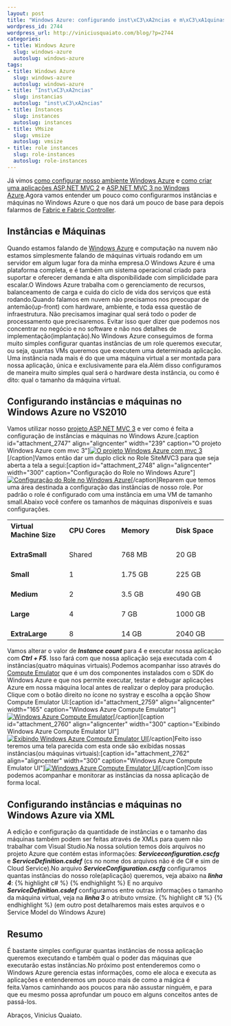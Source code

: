 ```yaml
--- 
layout: post
title: "Windows Azure: configurando inst\xC3\xA2ncias e m\xC3\xA1quinas"
wordpress_id: 2744
wordpress_url: http://viniciusquaiato.com/blog/?p=2744
categories: 
- title: Windows Azure
  slug: windows-azure
  autoslug: windows-azure
tags: 
- title: Windows Azure
  slug: windows-azure
  autoslug: windows-azure
- title: "Inst\xC3\xA2ncias"
  slug: instancias
  autoslug: "inst\xC3\xA2ncias"
- title: Instances
  slug: instances
  autoslug: instances
- title: VMsize
  slug: vmsize
  autoslug: vmsize
- title: role instances
  slug: role-instances
  autoslug: role-instances
---
```

Já vimos [como configurar nosso ambiente Windows Azure](http://viniciusquaiato.com/blog/windows-azure-preparando-o-ambiente-de-desenvolvimento/) e [como criar uma aplicações ASP.NET MVC 2](http://viniciusquaiato.com/blog/windows-azure-criando-a-primeira-aplicacao-asp-net-mvc/) e [ASP.NET MVC 3 no Windows Azure](http://viniciusquaiato.com/blog/windows-azure-rodando-asp-net-mvc-3/).Agora vamos entender um pouco como configurarmos instâncias e máquinas no Windows Azure o que nos dará um pouco de base para depois falarmos de [Fabric e Fabric Controller](http://msdn.microsoft.com/en-us/library/gg433095.aspx#F).

## Instâncias e Máquinas
Quando estamos falando de [Windows Azure](http://azure.com) e computação na nuvem não estamos simplesmente falando de máquinas virtuais rodando em um servidor em algum lugar fora da minha empresa.O Windows Azure é uma plataforma completa, e é também um sistema operacional criado para suportar e oferecer demanda e alta disponibilidade com simplicidade para escalar.O Windows Azure trabalha com o gerenciamento de recursos, balanceamento de carga e cuida do ciclo de vida dos serviços que está rodando.Quando falamos em nuvem não precisamos nos preocupar de antemão(up-front) com hardware, ambiente, e toda essa questão de infraestrutura. Não precisamos imaginar qual será todo o poder de processamento que precisaremos. Evitar isso quer dizer que podemos nos concentrar no negócio e no software e não nos detalhes de implementação(implantação).No Windows Azure conseguimos de forma muito simples configurar quantas instâncias de um role queremos executar, ou seja, quantas VMs queremos que executem uma determinada aplicação. Uma instância nada mais é do que uma máquina virtual a ser montada para nossa aplicação, única e exclusivamente para ela.Além disso configuramos de maneira muito simples qual será o hardware desta instância, ou como é dito: qual o tamanho da máquina virtual.

## Configurando instâncias e máquinas no Windows Azure no VS2010
Vamos utilizar nosso [projeto ASP.NET MVC 3](http://viniciusquaiato.com/blog/windows-azure-rodando-asp-net-mvc-3/) e ver como é feita a configuração de instâncias e máquinas no Windows Azure.[caption id="attachment_2747" align="aligncenter" width="239" caption="O projeto Windows Azure com mvc 3"][![O projeto Windows Azure com mvc 3](http://viniciusquaiato.com/blog/wp-content/uploads/2011/01/o-projeto-azure-com-mvc-3-239x300.png "O projeto Windows Azure com mvc 3")](http://viniciusquaiato.com/blog/wp-content/uploads/2011/01/o-projeto-azure-com-mvc-3.png)[/caption]Vamos então dar um duplo click no Role SiteMVC3 para que seja aberta a tela a segui:[caption id="attachment_2748" align="aligncenter" width="300" caption="Configuração do Role no Windows Azure"][![Configuração do Role no Windows Azure](http://viniciusquaiato.com/blog/wp-content/uploads/2011/01/instancia-padrao-300x245.png "Configuração do Role no Windows Azure")](http://viniciusquaiato.com/blog/wp-content/uploads/2011/01/instancia-padrao.png)[/caption]Reparem que temos uma área destinada a configuração das instâncias de nosso role. Por padrão o role é configurado com uma instância em uma VM de tamanho small.Abaixo você confere os tamanhos de máquinas disponíveis e suas configurações.<table>        <tbody><tr>          <th style="width:150px;
    text-align:left;
    ">Virtual Machine Size</th>          <th style="width:150px;
    text-align:left;
    ">CPU Cores</th>          <th style="width:150px;
    text-align:left;
    ">Memory</th>          <th style="width:150px;
    text-align:left;
    ">Disk Space</th>        </tr>        <tr>          <td>            
              **ExtraSmall**            
          </td>          <td>            
Shared
          </td>          <td>            
768 MB
          </td>          <td>            
20 GB
          </td>        </tr>        <tr>          <td>            
              **Small**            
          </td>          <td>            
1
          </td>          <td>            
1.75 GB
          </td>          <td>            
225 GB
          </td>        </tr>        <tr>          <td>            
              **Medium**            
          </td>          <td>            
2
          </td>          <td>            
3.5 GB
          </td>          <td>            
490 GB
          </td>        </tr>        <tr>          <td>            
              **Large**            
          </td>          <td>            
4
          </td>          <td>            
7 GB
          </td>          <td>            
1000 GB
          </td>        </tr>        <tr>          <td>            
              **ExtraLarge**            
          </td>          <td>            
8
          </td>          <td>            
14 GB
          </td>          <td>            
2040 GB
          </td>        </tr>      </tbody></table>Vamos alterar o valor de **_Instance count_** para 4 e executar nossa aplicação com **_Ctrl + F5_**. Isso fará com que nossa aplicação seja executada com 4 instâncias(quatro máquinas virtuais).Podemos acompanhar isso através do [Compute Emulator](http://msdn.microsoft.com/en-us/library/gg432968.aspx) que é um dos componentes instalados com o SDK do Windows Azure e que nos permite executar, testar e debugar aplicações Azure em nossa máquina local antes de realizar o deploy para produção. Clique com o botão direito no ícone no systray e escolha a opção Show Compute Emulator UI:[caption id="attachment_2759" align="aligncenter" width="165" caption="Windows Azure Compute Emulator"][![Windows Azure Compute Emulator](http://viniciusquaiato.com/blog/wp-content/uploads/2011/01/Compute-Emulator.png "Windows Azure Compute Emulator")](http://viniciusquaiato.com/blog/wp-content/uploads/2011/01/Compute-Emulator.png)[/caption][caption id="attachment_2760" align="aligncenter" width="300" caption="Exibindo Windows Azure Compute Emulator UI"][![Exibindo Windows Azure Compute Emulator UI](http://viniciusquaiato.com/blog/wp-content/uploads/2011/01/Exeibindo-Compute-Emulator-UI-300x155.png "Exibindo Windows Azure Compute Emulator UI")](http://viniciusquaiato.com/blog/wp-content/uploads/2011/01/Exeibindo-Compute-Emulator-UI.png)[/caption]Feito isso teremos uma tela parecida com esta onde são exibidas nossas instâncias(ou máquinas virtuais):[caption id="attachment_2762" align="aligncenter" width="300" caption="Windows Azure Compute Emulator UI"][![Windows Azure Compute Emulator UI](http://viniciusquaiato.com/blog/wp-content/uploads/2011/01/Windows-Azure-Compute-Emulator-UI-300x190.png "Windows Azure Compute Emulator UI")](http://viniciusquaiato.com/blog/wp-content/uploads/2011/01/Windows-Azure-Compute-Emulator-UI.png)[/caption]Com isso podemos acompanhar e monitorar as instâncias da nossa aplicação de forma local.

## Configurando instâncias e máquinas no Windows Azure via XML
A edição e configuração da quantidade de instâncias e o tamanho das máquinas também podem ser feitas através de XMLs para quem não trabalhar com Visual Studio.Na nossa solution temos dois arquivos no projeto Azure que contém estas informações: **_Serviceconfiguration.cscfg_** e **_ServiceDefinition.csdef_** (cs no nome dos arquivos não é de C# e sim de Cloud Service).No arquivo **_ServiceConfiguration.cscfg_** configuramos quantas instâncias do nosso role(aplicação) queremos, veja abaixo na **_linha 4_**:
{% highlight c# %}
    <instances count="4" />    <configurationsettings>      <setting name="Microsoft.WindowsAzure.Plugins.Diagnostics.ConnectionString" value="UseDevelopmentStorage=true" />    </configurationsettings>  </role></serviceconfiguration>
{% endhighlight %}
E no arquivo **_ServiceDefinition.csdef_** configuramos entre outras informações o tamanho da máquina virtual, veja na **_linha 3_** o atributo vmsize.
{% highlight c# %}
  <webrole name="SiteMVC3" vmsize="Small" /></servicedefinition>
{% endhighlight %}
(em outro post detalharemos mais estes arquivos e o Service Model do Windows Azure)

## Resumo
É bastante simples configurar quantas instâncias de nossa aplicação queremos executando e também qual o poder das máquinas que executarão estas instâncias.No próximo post entenderemos como o Windows Azure gerencia estas informações, como ele aloca e executa as aplicações e entenderemos um pouco mais de como a mágica é feita.Vamos caminhando aos poucos para não assustar ninguém, e para que eu mesmo possa aprofundar um pouco em alguns conceitos antes de passá-los.

Abraços,
Vinicius Quaiato.
